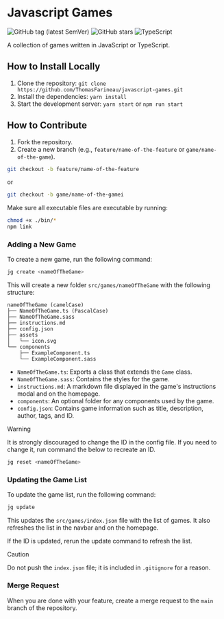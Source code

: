 # Javascript Games

![GitHub tag (latest SemVer)](https://img.shields.io/github/v/tag/ThomasFarineau/javascript-games?label=version&sort=semver)
![GitHub stars](https://img.shields.io/github/stars/ThomasFarineau/javascript-games)
![TypeScript](https://img.shields.io/badge/TypeScript-%23007ACC.svg?style=flat&logo=typescript&logoColor=white)

A collection of games written in JavaScript or TypeScript.

## How to Install Locally

1. Clone the repository: `git clone https://github.com/ThomasFarineau/javascript-games.git`
2. Install the dependencies: `yarn install`
3. Start the development server: `yarn start` or `npm run start`

## How to Contribute

1. Fork the repository.
2. Create a new branch (e.g., `feature/name-of-the-feature` or `game/name-of-the-game`).
```bash
git checkout -b feature/name-of-the-feature
```
or
```bash
git checkout -b game/name-of-the-gamei
```

Make sure all executable files are executable by running:
```bash
chmod +x ./bin/*
npm link 
```

### Adding a New Game

To create a new game, run the following command: 
```bash
jg create <nameOfTheGame>
```

This will create a new folder `src/games/nameOfTheGame` with the following structure:
```
nameOfTheGame (camelCase)
├── NameOfTheGame.ts (PascalCase)
├── NameOfTheGame.sass 
├── instructions.md
├── config.json
├── assets
│   └── icon.svg
└── components
    ├── ExampleComponent.ts
    └── ExampleComponent.sass
```

- `NameOfTheGame.ts`: Exports a class that extends the `Game` class.
- `NameOfTheGame.sass`: Contains the styles for the game.
- `instructions.md`: A markdown file displayed in the game's instructions modal and on the homepage.
- `components`: An optional folder for any components used by the game.
- `config.json`: Contains game information such as title, description, author, tags, and ID.

> [!WARNING]
> It is strongly discouraged to change the ID in the config file. If you need to change it, run command the below to recreate an ID.

```bash
jg reset <nameOfTheGame>
```

### Updating the Game List

To update the game list, run the following command:
```bash
jg update
```

This updates the `src/games/index.json` file with the list of games. It also refreshes the list in the navbar and on the homepage.

If the ID is updated, rerun the update command to refresh the list.

> [!CAUTION]
> Do not push the `index.json` file; it is included in `.gitignore` for a reason.

### Merge Request

When you are done with your feature, create a merge request to the `main` branch of the repository.
